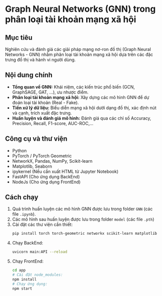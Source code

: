 # Graph Neural Networks (GNN) trong phân loại tài khoản mạng xã hội

## Mục tiêu
Nghiên cứu và đánh giá các giải pháp mạng nơ-ron đồ thị (Graph Neural Networks - GNN) nhằm phân loại tài khoản mạng xã hội dựa trên các đặc trưng đồ thị và hành vi người dùng.

## Nội dung chính
- **Tổng quan về GNN:** Khái niệm, các kiến trúc phổ biến (GCN, GraphSAGE, GAT, ...), ưu nhược điểm.
- **Phân loại tài khoản mạng xã hội:** Xây dựng các mô hình GNN để dự đoán loại tài khoản (Real - Fake).
- **Tiền xử lý dữ liệu:** Biểu diễn mạng xã hội dưới dạng đồ thị, xác định nút và cạnh, trích xuất đặc trưng.
- **Huấn luyện và đánh giá mô hình:** Đánh giá qua các chỉ số Accuracy, Precision, Recall, F1-score, AUC-ROC,...

## Công cụ và thư viện
- Python
- PyTorch / PyTorch Geometric
- NetworkX, Pandas, NumPy, Scikit-learn
- Matplotlib, Seaborn
- ipykernel (Nếu cần xuất HTML từ Jupyter Notebook)
- FastAPI (Cho ứng dụng BackEnd)
- NodeJs (Cho ứng dụng FrontEnd)

## Cách chạy
1. Quá trình huấn luyện các mô hình GNN được lưu trong folder `GNN` (các file `.ipynb`).
2. Các mô hình sau huấn luyện được lưu trong folder `model` (các file `.pth`)
3. Cài đặt các thư viện cần thiết:  
    ```bash
    pip install torch torch-geometric networkx scikit-learn matplotlib seaborn fastapi uvicorn ipykernel
    ```
4. Chạy BackEnd:  
    ```bash
    uvicorn main:API --reload
    ```
5. Chạy FrontEnd:  
    ```bash
    cd app
    # Cài đặt node_modules:
    npm install
    # Chạy ứng dụng:
    npm start
    ```
